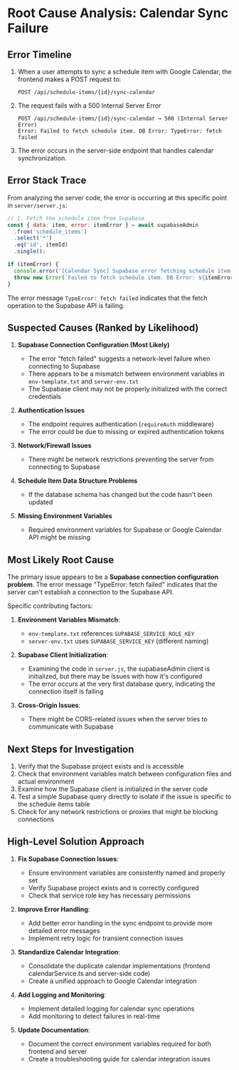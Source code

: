 # Root Cause Analysis: Calendar Sync Failure

## Error Timeline

1. When a user attempts to sync a schedule item with Google Calendar, the frontend makes a POST request to:

   ```
   POST /api/schedule-items/{id}/sync-calendar
   ```

2. The request fails with a 500 Internal Server Error

   ```
   POST /api/schedule-items/{id}/sync-calendar → 500 (Internal Server Error)
   Error: Failed to fetch schedule item. DB Error: TypeError: fetch failed
   ```

3. The error occurs in the server-side endpoint that handles calendar synchronization.

## Error Stack Trace

From analyzing the server code, the error is occurring at this specific point in `server/server.js`:

```javascript
// 1. Fetch the schedule item from Supabase
const { data: item, error: itemError } = await supabaseAdmin
  .from('schedule_items')
  .select('*')
  .eq('id', itemId)
  .single();

if (itemError) {
  console.error('[Calendar Sync] Supabase error fetching schedule item:', itemError); // Log the full error object
  throw new Error(`Failed to fetch schedule item. DB Error: ${itemError.message}`);
}
```

The error message `TypeError: fetch failed` indicates that the fetch operation to the Supabase API is failing.

## Suspected Causes (Ranked by Likelihood)

1. **Supabase Connection Configuration (Most Likely)**

   - The error "fetch failed" suggests a network-level failure when connecting to Supabase
   - There appears to be a mismatch between environment variables in `env-template.txt` and `server-env.txt`
   - The Supabase client may not be properly initialized with the correct credentials

2. **Authentication Issues**

   - The endpoint requires authentication (`requireAuth` middleware)
   - The error could be due to missing or expired authentication tokens

3. **Network/Firewall Issues**

   - There might be network restrictions preventing the server from connecting to Supabase

4. **Schedule Item Data Structure Problems**

   - If the database schema has changed but the code hasn't been updated

5. **Missing Environment Variables**
   - Required environment variables for Supabase or Google Calendar API might be missing

## Most Likely Root Cause

The primary issue appears to be a **Supabase connection configuration problem**. The error message "TypeError: fetch failed" indicates that the server can't establish a connection to the Supabase API.

Specific contributing factors:

1. **Environment Variables Mismatch**:

   - `env-template.txt` references `SUPABASE_SERVICE_ROLE_KEY`
   - `server-env.txt` uses `SUPABASE_SERVICE_KEY` (different naming)

2. **Supabase Client Initialization**:

   - Examining the code in `server.js`, the supabaseAdmin client is initialized, but there may be issues with how it's configured
   - The error occurs at the very first database query, indicating the connection itself is failing

3. **Cross-Origin Issues**:
   - There might be CORS-related issues when the server tries to communicate with Supabase

## Next Steps for Investigation

1. Verify that the Supabase project exists and is accessible
2. Check that environment variables match between configuration files and actual environment
3. Examine how the Supabase client is initialized in the server code
4. Test a simple Supabase query directly to isolate if the issue is specific to the schedule items table
5. Check for any network restrictions or proxies that might be blocking connections

## High-Level Solution Approach

1. **Fix Supabase Connection Issues**:

   - Ensure environment variables are consistently named and properly set
   - Verify Supabase project exists and is correctly configured
   - Check that service role key has necessary permissions

2. **Improve Error Handling**:

   - Add better error handling in the sync endpoint to provide more detailed error messages
   - Implement retry logic for transient connection issues

3. **Standardize Calendar Integration**:

   - Consolidate the duplicate calendar implementations (frontend calendarService.ts and server-side code)
   - Create a unified approach to Google Calendar integration

4. **Add Logging and Monitoring**:

   - Implement detailed logging for calendar sync operations
   - Add monitoring to detect failures in real-time

5. **Update Documentation**:
   - Document the correct environment variables required for both frontend and server
   - Create a troubleshooting guide for calendar integration issues
